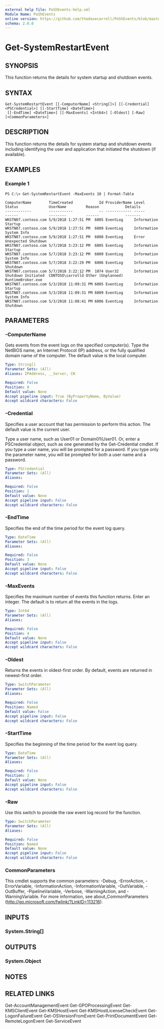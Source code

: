 ```yaml
---
external help file: PoShEvents-help.xml
Module Name: PoShEvents
online version: https://github.com/thedavecarroll/PoShEvents/blob/master/OnlineHelp/Get-SystemRestartEvent.md
schema: 2.0.0
---
```


# Get-SystemRestartEvent

## SYNOPSIS
This function returns the details for system startup and shutdown events.

## SYNTAX

```
Get-SystemRestartEvent [[-ComputerName] <String[]>] [[-Credential] <PSCredential>] [[-StartTime] <DateTime>]
 [[-EndTime] <DateTime>] [[-MaxEvents] <Int64>] [-Oldest] [-Raw] [<CommonParameters>]
```

## DESCRIPTION
This function returns the details for system startup and shutdown events including identifying the user and application that initiated the shutdown (if available).

## EXAMPLES

### Example 1
```
PS C:\> Get-SystemRestartEvent -MaxEvents 10 | Format-Table

ComputerName        TimeCreated            Id ProviderName Level       Status              UserName         Reason            Details
------------        -----------            -- ------------ -----       ------              --------         ------            -------
WKSTN07.contoso.com 5/9/2018 1:27:51 PM  6005 EventLog     Information Startup
WKSTN07.contoso.com 5/9/2018 1:27:51 PM  6009 EventLog     Information System Info
WKSTN07.contoso.com 5/9/2018 1:27:51 PM  6008 EventLog     Error       Unexpected Shutdown
WKSTN07.contoso.com 5/7/2018 3:23:12 PM  6005 EventLog     Information Startup
WKSTN07.contoso.com 5/7/2018 3:23:12 PM  6009 EventLog     Information System Info
WKSTN07.contoso.com 5/7/2018 3:22:29 PM  6006 EventLog     Information Shutdown
WKSTN07.contoso.com 5/7/2018 3:22:12 PM  1074 User32       Information Shutdown Initiated  CONTOSO\carrolld Other (Unplanned) RuntimeBroker.exe
WKSTN07.contoso.com 5/3/2018 11:09:31 PM 6005 EventLog     Information Startup
WKSTN07.contoso.com 5/3/2018 11:09:31 PM 6009 EventLog     Information System Info
WKSTN07.contoso.com 5/3/2018 11:08:41 PM 6006 EventLog     Information Shutdown
```

## PARAMETERS

### -ComputerName
Gets events from the event logs on the specified computer(s).
Type the NetBIOS name, an Internet Protocol (IP) address, or the fully qualified domain name of the computer.
The default value is the local computer.

```yaml
Type: String[]
Parameter Sets: (All)
Aliases: IPAddress, __Server, CN

Required: False
Position: 0
Default value: None
Accept pipeline input: True (ByPropertyName, ByValue)
Accept wildcard characters: False
```

### -Credential
Specifies a user account that has permission to perform this action.
The default value is the current user.

Type a user name, such as User01 or Domain01\User01.
Or, enter a PSCredential object, such as one generated by the Get-Credential cmdlet.
If you type a user name, you will be prompted for a password.
If you type only the parameter name, you will be prompted for both a user name and a password.

```yaml
Type: PSCredential
Parameter Sets: (All)
Aliases:

Required: False
Position: 1
Default value: None
Accept pipeline input: False
Accept wildcard characters: False
```

### -EndTime
Specifies the end of the time period for the event log query.

```yaml
Type: DateTime
Parameter Sets: (All)
Aliases:

Required: False
Position: 3
Default value: None
Accept pipeline input: False
Accept wildcard characters: False
```

### -MaxEvents
Specifies the maximum number of events this function returns.
Enter an integer.
The default is to return all the events in the logs.

```yaml
Type: Int64
Parameter Sets: (All)
Aliases:

Required: False
Position: 4
Default value: None
Accept pipeline input: False
Accept wildcard characters: False
```

### -Oldest
Returns the events in oldest-first order.
By default, events are returned in newest-first order.

```yaml
Type: SwitchParameter
Parameter Sets: (All)
Aliases:

Required: False
Position: Named
Default value: False
Accept pipeline input: False
Accept wildcard characters: False
```

### -StartTime
Specifies the beginning of the time period for the event log query.

```yaml
Type: DateTime
Parameter Sets: (All)
Aliases:

Required: False
Position: 2
Default value: None
Accept pipeline input: False
Accept wildcard characters: False
```

### -Raw
Use this switch to provide the raw event log record for the function.

```yaml
Type: SwitchParameter
Parameter Sets: (All)
Aliases:

Required: False
Position: Named
Default value: None
Accept pipeline input: False
Accept wildcard characters: False
```

### CommonParameters
This cmdlet supports the common parameters: -Debug, -ErrorAction, -ErrorVariable, -InformationAction, -InformationVariable, -OutVariable, -OutBuffer, -PipelineVariable, -Verbose, -WarningAction, and -WarningVariable. For more information, see about_CommonParameters (http://go.microsoft.com/fwlink/?LinkID=113216).

## INPUTS

### System.String[]

## OUTPUTS

### System.Object

## NOTES

## RELATED LINKS

Get-AccountManagementEvent
Get-GPOProcessingEvent
Get-KMSClientEvent
Get-KMSHostEvent
Get-KMSHostLicenseCheckEvent
Get-LogonFailureEvent
Get-OSVersionFromEvent
Get-PrintDocumentEvent
Get-RemoteLogonEvent
Get-ServiceEvent